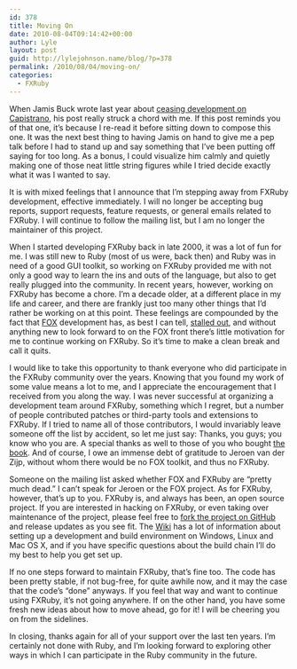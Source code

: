 ```yaml
---
id: 378
title: Moving On
date: 2010-08-04T09:14:42+00:00
author: Lyle
layout: post
guid: http://lylejohnson.name/blog/?p=378
permalink: /2010/08/04/moving-on/
categories:
  - FXRuby
---
```

When Jamis Buck wrote last year about [ceasing development on Capistrano](http://weblog.jamisbuck.org/2009/2/25/net-ssh-capistrano-and-saying-goodbye), his post really struck a chord with me. If this post reminds you of that one, it&#8217;s because I re-read it before sitting down to compose this one. It was the next best thing to having Jamis on hand to give me a pep talk before I had to stand up and say something that I&#8217;ve been putting off saying for too long. As a bonus, I could visualize him calmly and quietly making one of those neat little string figures while I tried decide exactly what it was I wanted to say.

It is with mixed feelings that I announce that I&#8217;m stepping away from FXRuby development, effective immediately. I will no longer be accepting bug reports, support requests, feature requests, or general emails related to FXRuby. I will continue to follow the mailing list, but I am no longer the maintainer of this project.

When I started developing FXRuby back in late 2000, it was a lot of fun for me. I was still new to Ruby (most of us were, back then) and Ruby was in need of a good GUI toolkit, so working on FXRuby provided me with not only a good way to learn the ins and outs of the language, but also to get really plugged into the community. In recent years, however, working on FXRuby has become a chore. I&#8217;m a decade older, at a different place in my life and career, and there are frankly just too many other things that I&#8217;d rather be working on at this point. These feelings are compounded by the fact that [FOX](http://www.fox-toolkit.org/) development has, as best I can tell, [stalled out](http://rubyforge.org/pipermail/fxruby-users/2010-August/002279.html), and without anything new to look forward to on the FOX front there&#8217;s little motivation for me to continue working on FXRuby. So it&#8217;s time to make a clean break and call it quits.

I would like to take this opportunity to thank everyone who did participate in the FXRuby community over the years. Knowing that you found my work of some value means a lot to me, and I appreciate the encouragement that I received from you along the way. I was never successful at organizing a development team around FXRuby, something which I regret, but a number of people contributed patches or third-party tools and extensions to FXRuby. If I tried to name all of those contributors, I would invariably leave someone off the list by accident, so let me just say: Thanks, you guys; you know who you are. A special thanks as well to those of you who bought [the book](http://www.pragprog.com/titles/fxruby). And of course, I owe an immense debt of gratitude to Jeroen van der Zijp, without whom there would be no FOX toolkit, and thus no FXRuby.

Someone on the mailing list asked whether FOX and FXRuby are &#8220;pretty much dead.&#8221; I can&#8217;t speak for Jeroen or the FOX project. As for FXRuby, however, that&#8217;s up to you. FXRuby is, and always has been, an open source project. If you are interested in hacking on FXRuby, or even taking over maintenance of the project, please feel free to [fork the project on GitHub](http://github.com/lylejohnson/fxruby) and release updates as you see fit. The [Wiki](http://wiki.github.com/lylejohnson/fxruby/) has a lot of information about setting up a development and build environment on Windows, Linux and Mac OS X, and if you have specific questions about the build chain I&#8217;ll do my best to help you get set up.

If no one steps forward to maintain FXRuby, that’s fine too. The code has been pretty stable, if not bug-free, for quite awhile now, and it may the case that the code&#8217;s &#8220;done&#8221; anyways. If you feel that way and want to continue using FXRuby, it&#8217;s not going anywhere. If on the other hand, you have some fresh new ideas about how to move ahead, go for it! I will be cheering you on from the sidelines.

In closing, thanks again for all of your support over the last ten years. I&#8217;m certainly not done with Ruby, and I&#8217;m looking forward to exploring other ways in which I can participate in the Ruby community in the future.